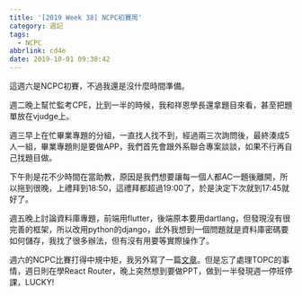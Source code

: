 ```yaml
---
title: '[2019 Week 38] NCPC初賽周'
category: 週記
tags:
  - NCPC
abbrlink: cd4e
date: 2019-10-01 09:38:42
---
```

這週六是NCPC初賽，不過我還是沒什麼時間準備。

週二晚上幫忙監考CPE，比到一半的時候，我和祥恩學長還拿題目來看，甚至把題單放在vjudge上。

週三早上在忙畢業專題的分組，一直找人找不到，經過兩三次詢問後，最終湊成5人一組，畢業專題則是要做APP，我們首先會跟外系聯合專案談談，如果不行再自己找題目做。

下午則是花不少時間在當助教，原因是我們想要讓每一個人都AC一題後離開，所以拖到很晚，上禮拜到18:50，這禮拜都超過19:00了，於是決定下次就到17:45就好了。

週五晚上討論資料庫專題，前端用flutter，後端原本要用dartlang，但發現沒有很完善的框架，所以改用python的django，此外我想到一個問題就是資料庫密碼要如何儲存，我找了很多辦法，但有沒有用要等實際操作了。

週六的NCPC比賽打得中規中矩，我另外寫了一篇[文章](../d03f.html)。但是忘了處理TOPC的事情，週日則在學React Router，晚上突然想到要做PPT，做到一半發現週一停班停課，LUCKY!